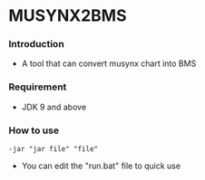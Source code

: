 # MUSYNX2BMS

### Introduction
- A tool that can convert musynx chart into BMS

### Requirement
- JDK 9 and above

### How to use

```
-jar "jar file" "file"
```
- You can edit the "run.bat" file to quick use
